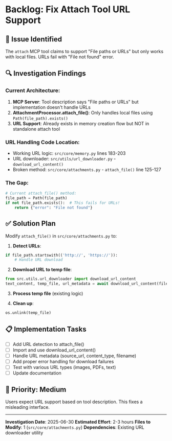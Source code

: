 # Backlog: Fix Attach Tool URL Support

## 🐛 Issue Identified
The `attach` MCP tool claims to support "File paths or URLs" but only works with local files. URLs fail with "File not found" error.

## 🔍 Investigation Findings

### Current Architecture:
1. **MCP Server**: Tool description says "File paths or URLs" but implementation doesn't handle URLs
2. **AttachmentProcessor.attach_file()**: Only handles local files using `Path(file_path).exists()`
3. **URL Support**: Already exists in memory creation flow but NOT in standalone attach tool

### URL Handling Code Location:
- Working URL logic: `src/core/memory.py` lines 183-203
- URL downloader: `src/utils/url_downloader.py` - `download_url_content()`
- Broken method: `src/core/attachments.py` - `attach_file()` line 125-127

### The Gap:
```python
# Current attach_file() method:
file_path = Path(file_path)
if not file_path.exists():  # This fails for URLs!
    return {"error": "File not found"}
```

## ✅ Solution Plan

Modify `attach_file()` in `src/core/attachments.py` to:

1. **Detect URLs**:
```python
if file_path.startswith(('http://', 'https://')):
    # Handle URL download
```

2. **Download URL to temp file**:
```python
from src.utils.url_downloader import download_url_content
text_content, temp_file, url_metadata = await download_url_content(file_path)
```

3. **Process temp file** (existing logic)

4. **Clean up**:
```python
os.unlink(temp_file)
```

## 📋 Implementation Tasks
- [ ] Add URL detection to attach_file()
- [ ] Import and use download_url_content()
- [ ] Handle URL metadata (source_url, content_type, filename)
- [ ] Add proper error handling for download failures
- [ ] Test with various URL types (images, PDFs, text)
- [ ] Update documentation

## 🎯 Priority: Medium
Users expect URL support based on tool description. This fixes a misleading interface.

---
**Investigation Date**: 2025-06-30
**Estimated Effort**: 2-3 hours
**Files to Modify**: 1 (`src/core/attachments.py`)
**Dependencies**: Existing URL downloader utility